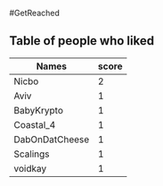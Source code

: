 #GetReached
## Table of people who liked
Names | score
--- | ---
Nicbo | 2
Aviv | 1
BabyKrypto | 1
Coastal_4 | 1
DabOnDatCheese | 1
Scalings | 1
voidkay | 1
